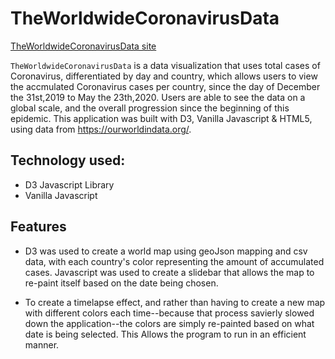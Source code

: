 # TheWorldwideCoronavirusData

[TheWorldwideCoronavirusData site](https://nchen666.github.io/WorldwideCovid19DataVisualization/)

`TheWorldwideCoronavirusData` is a data visualization that uses total cases of Coronavirus, differentiated by day and country, which allows users to view the accmulated Coronavirus cases per country, since the day of December the 31st,2019 to May the 23th,2020. Users are able to see the data on a global scale, and the overall progression since the beginning of this epidemic.
This application was built with D3, Vanilla Javascript & HTML5, using data from https://ourworldindata.org/.

## Technology used:
* D3 Javascript Library
* Vanilla Javascript

## Features
* D3 was used to create a world map using geoJson mapping and csv data, with each country's color representing the amount of accumulated cases. Javascript was used to create a slidebar that allows the map to re-paint itself based on the date being chosen.

* To create a timelapse effect, and rather than having to create a new map with different colors each time--because that process savierly slowed down the application--the colors are simply re-painted based on what date is being selected. This Allows the program to run in an efficient manner.  


